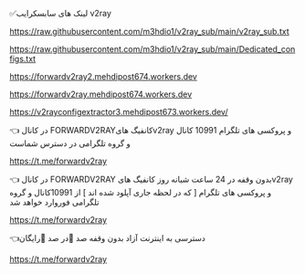 ✅لینک های سابسکرایب v2ray


https://raw.githubusercontent.com/m3hdio1/v2ray_sub/main/v2ray_sub.txt

https://raw.githubusercontent.com/m3hdio1/v2ray_sub/main/Dedicated_configs.txt

https://forwardv2ray2.mehdipost674.workers.dev

https://forwardv2ray.mehdipost674.workers.dev

https://v2rayconfigextractor3.mehdipost673.workers.dev/




👈 در کانال FORWARDV2RAYکانفیگ هایv2ray و پروکسی های تلگرام 10991 کانال و گروه تلگرامی در دسترس شماست

https://t.me/forwardv2ray

👈 در کانال FORWARDV2RAY بدون وقفه در 24 ساعت شبانه روز کانفیگ هایv2ray و  پروکسی های تلگرام  [  که در لحظه جاری آپلود شده اند ]  از 10991کانال و گروه تلگرامی فوروارد خواهد شد

https://t.me/forwardv2ray


👈دسترسی به اینترنت آزاد بدون وقفه صد 💯در صد 💯رایگان

https://t.me/forwardv2ray

